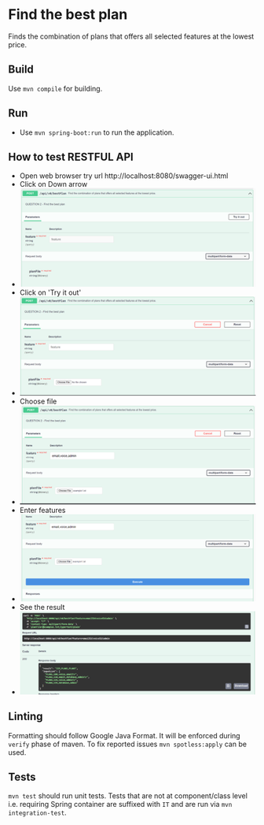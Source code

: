 
# Find the best plan

Finds the combination of plans that offers all selected features at the lowest price.

## Build

Use `mvn compile` for building.

## Run
* Use `mvn spring-boot:run` to run the application.


## How to test RESTFUL API
* Open web browser try url http://localhost:8080/swagger-ui.html
* Click on Down arrow
* ![Alt text](doc/FirstScreen.png "Click on Down arrow")
* Click on 'Try it out'
* ![Try it out](doc/SecondScreen.png "Click on Try it out")
* Choose file
* ![Choose file](doc/ThirdScreen.png "Choose file")
* Enter features
* ![Enter features](doc/FourthScreen.png "Enter feature")
* See the result
* ![See the result](doc/FifthScreen.png "See the result")

## Linting

Formatting should follow Google Java Format. It will be enforced during `verify` phase of maven. To
fix reported issues `mvn spotless:apply` can be used.

## Tests

`mvn test` should run unit tests. Tests that are not at component/class level i.e. requiring Spring
container are suffixed with `IT` and are run via `mvn integration-test`.

